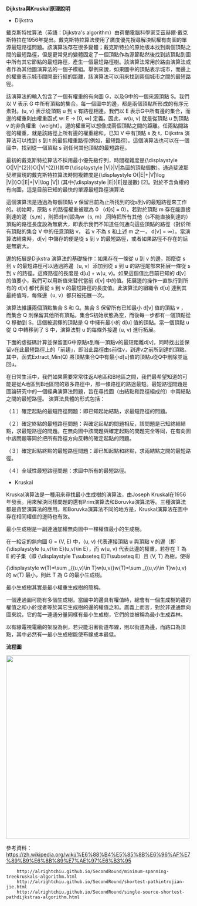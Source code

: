 **Dijkstra與Kruskal原理說明**

* Dijkstra

戴克斯特拉算法（英語：Dijkstra's algorithm）由荷蘭電腦科學家艾茲赫爾·戴克斯特拉在1956年提出。戴克斯特拉算法使用了廣度優先搜尋解決賦權有向圖的單源最短路徑問題。該演算法存在很多變體；戴克斯特拉的原始版本找到兩個頂點之間的最短路徑，但是更常見的變體固定了一個頂點作為源節點然後找到該頂點到圖中所有其它節點的最短路徑，產生一個最短路徑樹。該演算法常用於路由演算法或者作為其他圖演算法的一個子模組。舉例來說，如果圖中的頂點表示城市，而邊上的權重表示城市間開車行經的距離，該演算法可以用來找到兩個城市之間的最短路徑。

該演算法的輸入包含了一個有權重的有向圖 G，以及G中的一個來源頂點 S。我們以 V 表示 G 中所有頂點的集合。每一個圖中的邊，都是兩個頂點所形成的有序元素對。(u, v) 表示從頂點 u 到 v 有路徑相連。我們以 E 表示G中所有邊的集合，而邊的權重則由權重函式 w: E → [0, ∞] 定義。因此，w(u, v) 就是從頂點 u 到頂點 v 的非負權重（weight）。邊的權重可以想像成兩個頂點之間的距離。任兩點間路徑的權重，就是該路徑上所有邊的權重總和。已知 V 中有頂點 s 及 t，Dijkstra 演算法可以找到 s 到 t 的最低權重路徑(例如，最短路徑)。這個演算法也可以在一個圖中，找到從一個頂點 s 到任何其他頂點的最短路徑。

最初的戴克斯特拉算法不採用最小優先級佇列，時間複雜度是{\displaystyle O(|V|^{2})}O(|V|^{2})(其中{\displaystyle |V|}|V|為圖的頂點個數)。通過斐波那契堆實現的戴克斯特拉算法時間複雜度是{\displaystyle O(|E|+|V|\log |V|)}O(|E|+|V|\log |V|) (其中{\displaystyle |E|}|E|是邊數) [2]。對於不含負權的有向圖，這是目前已知的最快的單源最短路徑演算法


這個演算法是通過為每個頂點 v 保留目前為止所找到的從s到v的最短路徑來工作的。初始時，原點 s 的路徑權重被賦為 0 （d[s] = 0）。若對於頂點 m 存在能直接到達的邊（s,m），則把d[m]設為w（s, m）,同時把所有其他（s不能直接到達的）頂點的路徑長度設為無窮大，即表示我們不知道任何通向這些頂點的路徑（對於所有頂點的集合 V 中的任意頂點 v， 若 v 不為 s 和上述 m 之一， d[v] = ∞）。當演算法結束時，d[v] 中儲存的便是從 s 到 v 的最短路徑，或者如果路徑不存在的話是無窮大。

邊的拓展是Dijkstra 演算法的基礎操作：如果存在一條從 u 到 v 的邊，那麼從 s 到 v 的最短路徑可以通過將邊（u, v）添加到從 s 到 u 的路徑尾部來拓展一條從 s 到 v 的路徑。這條路徑的長度是 d[u] + w(u, v)。如果這個值比目前已知的 d[v] 的值要小，我們可以用新值來替代當前 d[v] 中的值。拓展邊的操作一直執行到所有的 d[v] 都代表從 s 到 v 的最短路徑的長度值。此演算法的組織令 d[u] 達到其最終值時，每條邊（u, v）都只被拓展一次。

演算法維護兩個頂點集合 S 和 Q。集合 S 保留所有已知最小 d[v] 值的頂點 v ，而集合 Q 則保留其他所有頂點。集合S初始狀態為空，而後每一步都有一個頂點從 Q 移動到 S。這個被選擇的頂點是 Q 中擁有最小的 d[u] 值的頂點。當一個頂點 u 從 Q 中轉移到了 S 中，演算法對 u 的每條外接邊 (u, v) 進行拓展。

下面的虛擬碼計算並保留圖G中原點s到每一頂點v的最短距離d[v]，同時找出並保留v在此最短路徑上的「前趨」，即沿此路徑由s前往v，到達v之前所到達的頂點。其中，函式Extract_Min(Q) 將頂點集合Q中有最小d[u]值的頂點u從Q中刪除並返回u。

在日常生活中，我們如果需要常常往返A地區和B地區之間，我們最希望知道的可能是從A地區到B地區間的眾多路徑中，那一條路徑的路途最短。最短路徑問題是圖論研究中的一個經典演算法問題，旨在尋找圖（由結點和路徑組成的）中兩結點之間的最短路徑。 演算法具體的形式包括：

（１）確定起點的最短路徑問題：即已知起始結點，求最短路徑的問題。

（２）確定終點的最短路徑問題：與確定起點的問題相反，該問題是已知終結結點，求最短路徑的問題。在無向圖中該問題與確定起點的問題完全等同，在有向圖中該問題等同於把所有路徑方向反轉的確定起點的問題。

（３）確定起點終點的最短路徑問題：即已知起點和終點，求兩結點之間的最短路徑。

（４）全域性最短路徑問題：求圖中所有的最短路徑。


* Kruskal

Kruskal演算法是一種用來尋找最小生成樹的演算法，由Joseph Kruskal在1956年發表。用來解決同樣問題的還有Prim演算法和Boruvka演算法等。三種演算法都是貪婪演算法的應用。和Boruvka演算法不同的地方是，Kruskal演算法在圖中存在相同權值的邊時也有效。

最小生成樹是一副連通加權無向圖中一棵權值最小的生成樹。

在一給定的無向圖 G = (V, E) 中，(u, v) 代表連接頂點 u 與頂點 v 的邊（即 {\displaystyle (u,v)\in E}(u,v)\in E），而 w(u, v) 代表此邊的權重，若存在 T 為 E 的子集（即 {\displaystyle T\subseteq E}T\subseteq E）且 (V, T) 為樹，使得

{\displaystyle w(T)=\sum _{(u,v)\in T}w(u,v)}w(T)=\sum _{(u,v)\in T}w(u,v)
的 w(T) 最小，則此 T 為 G 的最小生成樹。

最小生成樹其實是最小權重生成樹的簡稱。

一個連通圖可能有多個生成樹。當圖中的邊具有權值時，總會有一個生成樹的邊的權值之和小於或者等於其它生成樹的邊的權值之和。廣義上而言，對於非連通無向圖來說，它的每一連通分量同樣有最小生成樹，它們的並被稱為最小生成森林。

以有線電視電纜的架設為例，若只能沿著街道布線，則以街道為邊，而路口為頂點，其中必然有一最小生成樹能使布線成本最低。


**流程圖**

<img src='https://github.com/yen880405/yenlin/blob/master/image/S__3366983.jpg' height=500 weight =500>


參考資料：https://zh.wikipedia.org/wiki/%E6%88%B4%E5%85%8B%E6%96%AF%E7%89%B9%E6%8B%89%E7%AE%97%E6%B3%95

        http://alrightchiu.github.io/SecondRound/minimum-spanning-treekruskals-algorithm.html
        http://alrightchiu.github.io/SecondRound/shortest-pathintrojian-jie.html
        http://alrightchiu.github.io/SecondRound/single-source-shortest-pathdijkstras-algorithm.html
